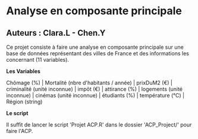 
# Analyse en composante principale
## Auteurs : Clara.L - Chen.Y

Ce projet consiste à faire une analyse en composante principale sur une base de données représentant des villes de France et des informations les concernant (11 variables).

__Les Variables__

Chômage (%) | 
Mortalité (nbre d'habitants / année) |
prixDuM2 (€) |
criminalité (unité inconnue) |
impôt (€) |
attirance (%) |
logements (unité inconnue) |
cinémas (unité inconnue) |
étudiants (%) |
température (°C) |
Région (string) 

__Le script__

Il suffit de lancer le script 'Projet ACP.R' dans le dossier 'ACP_Project/' pour faire l'ACP.

